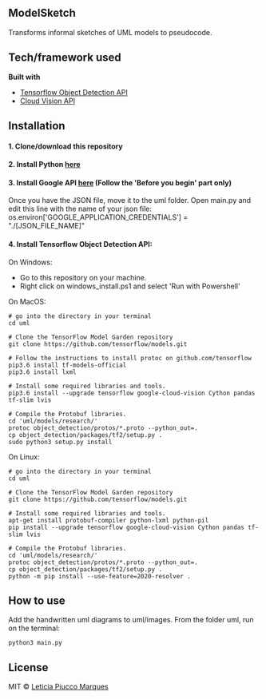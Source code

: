 ## ModelSketch
Transforms informal sketches of UML models to pseudocode.

## Tech/framework used
<b>Built with</b>
- [Tensorflow Object Detection API](https://electron.atom.io)
- [Cloud Vision API](https://cloud.google.com/vision)

## Installation

#### 1. Clone/download this repository

#### 2. Install Python [here](https://www.python.org/downloads/)

#### 3. Install Google API [here](https://cloud.google.com/vision/docs/quickstart-client-libraries) (Follow the 'Before you begin' part only)

Once you have the JSON file, move it to the uml folder. Open main.py and edit this line with the name of your json file:
os.environ['GOOGLE_APPLICATION_CREDENTIALS'] = "./[JSON_FILE_NAME]"

#### 4. Install Tensorflow Object Detection API: 

On Windows:
- Go to this repository on your machine.
- Right click on windows_install.ps1 and select 'Run with Powershell'

On MacOS:
```
# go into the directory in your terminal
cd uml

# Clone the TensorFlow Model Garden repository
git clone https://github.com/tensorflow/models.git

# Follow the instructions to install protoc on github.com/tensorflow
pip3.6 install tf-models-official
pip3.6 install lxml

# Install some required libraries and tools.
pip3.6 install --upgrade tensorflow google-cloud-vision Cython pandas tf-slim lvis

# Compile the Protobuf libraries.
cd 'uml/models/research/'
protoc object_detection/protos/*.proto --python_out=.
cp object_detection/packages/tf2/setup.py .
sudo python3 setup.py install
```

On Linux:
```
# go into the directory in your terminal
cd uml

# Clone the TensorFlow Model Garden repository
git clone https://github.com/tensorflow/models.git

# Install some required libraries and tools.
apt-get install protobuf-compiler python-lxml python-pil
pip install --upgrade tensorflow google-cloud-vision Cython pandas tf-slim lvis

# Compile the Protobuf libraries.
cd 'uml/models/research/'
protoc object_detection/protos/*.proto --python_out=.
cp object_detection/packages/tf2/setup.py .
python -m pip install --use-feature=2020-resolver .
```

## How to use
Add the handwritten uml diagrams to uml/images.
From the folder uml, run on the terminal:
```
python3 main.py
```

## License
MIT © [Leticia Piucco Marques]()
